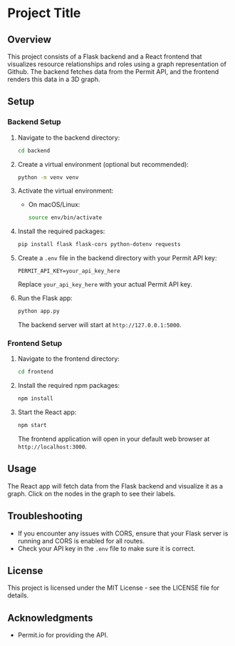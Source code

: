 # Project Title

## Overview
This project consists of a Flask backend and a React frontend that visualizes resource relationships and roles using a graph representation of Github. The backend fetches data from the Permit API, and the frontend renders this data in a 3D graph.

## Setup

### Backend Setup
1. Navigate to the backend directory:
    ```bash
    cd backend
    ```

2. Create a virtual environment (optional but recommended):
    ```bash
    python -m venv venv
    ```

3. Activate the virtual environment:

   - On macOS/Linux:
     ```bash
     source env/bin/activate
     ```

4. Install the required packages:
    ```bash
    pip install flask flask-cors python-dotenv requests
    ```

5. Create a `.env` file in the backend directory with your Permit API key:
    ```plaintext
    PERMIT_API_KEY=your_api_key_here
    ```
   Replace `your_api_key_here` with your actual Permit API key.

6. Run the Flask app:
    ```bash
    python app.py
    ```
   The backend server will start at `http://127.0.0.1:5000`.

### Frontend Setup
1. Navigate to the frontend directory:
    ```bash
    cd frontend
    ```

2. Install the required npm packages:
    ```bash
    npm install
    ```

3. Start the React app:
    ```bash
    npm start
    ```
   The frontend application will open in your default web browser at `http://localhost:3000`.

## Usage
The React app will fetch data from the Flask backend and visualize it as a graph. Click on the nodes in the graph to see their labels.

## Troubleshooting
- If you encounter any issues with CORS, ensure that your Flask server is running and CORS is enabled for all routes.
- Check your API key in the `.env` file to make sure it is correct.

## License
This project is licensed under the MIT License - see the LICENSE file for details.

## Acknowledgments
- Permit.io for providing the API.
